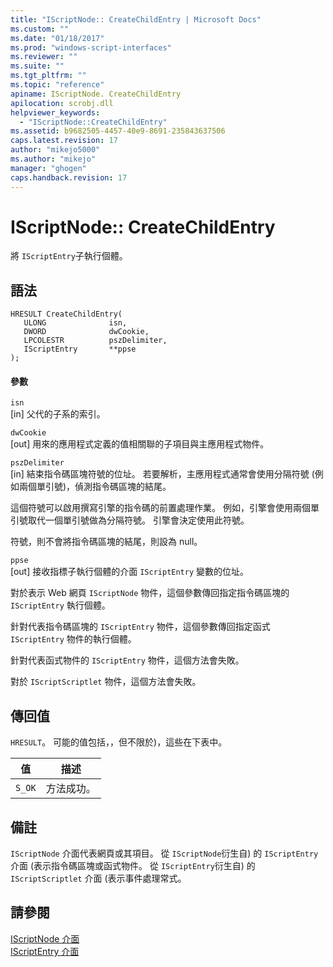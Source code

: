 ```yaml
---
title: "IScriptNode:: CreateChildEntry | Microsoft Docs"
ms.custom: ""
ms.date: "01/18/2017"
ms.prod: "windows-script-interfaces"
ms.reviewer: ""
ms.suite: ""
ms.tgt_pltfrm: ""
ms.topic: "reference"
apiname: IScriptNode. CreateChildEntry
apilocation: scrobj.dll
helpviewer_keywords: 
  - "IScriptNode::CreateChildEntry"
ms.assetid: b9682505-4457-40e9-8691-235843637506
caps.latest.revision: 17
author: "mikejo5000"
ms.author: "mikejo"
manager: "ghogen"
caps.handback.revision: 17
---
```

# IScriptNode:: CreateChildEntry
將 `IScriptEntry`子執行個體。  
  
## 語法  
  
```  
HRESULT CreateChildEntry(  
   ULONG              isn,  
   DWORD              dwCookie,  
   LPCOLESTR          pszDelimiter,  
   IScriptEntry       **ppse  
);  
```  
  
#### 參數  
 `isn`  
 \[in\] 父代的子系的索引。  
  
 `dwCookie`  
 \[out\] 用來的應用程式定義的值相關聯的子項目與主應用程式物件。  
  
 `pszDelimiter`  
 \[in\] 結束指令碼區塊符號的位址。  若要解析，主應用程式通常會使用分隔符號 \(例如兩個單引號\)，偵測指令碼區塊的結尾。  
  
 這個符號可以啟用撰寫引擎的指令碼的前置處理作業。  例如，引擎會使用兩個單引號取代一個單引號做為分隔符號。  引擎會決定使用此符號。  
  
 符號，則不會將指令碼區塊的結尾，則設為 null。  
  
 `ppse`  
 \[out\] 接收指標子執行個體的介面 `IScriptEntry` 變數的位址。  
  
 對於表示 Web 網頁 `IScriptNode` 物件，這個參數傳回指定指令碼區塊的 `IScriptEntry` 執行個體。  
  
 針對代表指令碼區塊的 `IScriptEntry` 物件，這個參數傳回指定函式 `IScriptEntry` 物件的執行個體。  
  
 針對代表函式物件的 `IScriptEntry` 物件，這個方法會失敗。  
  
 對於 `IScriptScriptlet` 物件，這個方法會失敗。  
  
## 傳回值  
 `HRESULT`。  可能的值包括，，但不限於\)，這些在下表中。  
  
|值|描述|  
|-------|--------|  
|`S_OK`|方法成功。|  
  
## 備註  
 `IScriptNode` 介面代表網頁或其項目。  從 `IScriptNode`衍生自\) 的 `IScriptEntry` 介面 \(表示指令碼區塊或函式物件。  從 `IScriptEntry`衍生自\) 的 `IScriptScriptlet` 介面 \(表示事件處理常式。  
  
## 請參閱  
 [IScriptNode 介面](../../winscript/reference/iscriptnode-interface.md)   
 [IScriptEntry 介面](../../winscript/reference/iscriptentry-interface.md)